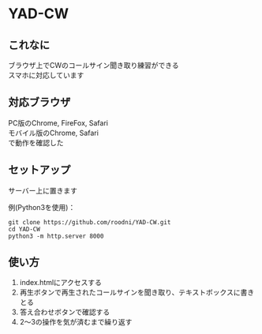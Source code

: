 # YAD-CW

## これなに
ブラウザ上でCWのコールサイン聞き取り練習ができる  
スマホに対応しています

## 対応ブラウザ
PC版のChrome, FireFox, Safari  
モバイル版のChrome, Safari  
で動作を確認した

## セットアップ
サーバー上に置きます

例(Python3を使用)：
```
git clone https://github.com/roodni/YAD-CW.git
cd YAD-CW
python3 -m http.server 8000
```

## 使い方
1. index.htmlにアクセスする
2. 再生ボタンで再生されたコールサインを聞き取り、テキストボックスに書きとる
3. 答え合わせボタンで確認する
4. 2〜3の操作を気が済むまで繰り返す